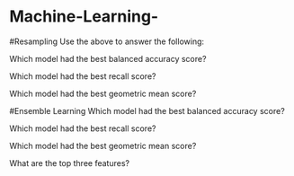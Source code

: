 # Machine-Learning-

#Resampling 
Use the above to answer the following:

Which model had the best balanced accuracy score?

Which model had the best recall score?

Which model had the best geometric mean score?


#Ensemble Learning
Which model had the best balanced accuracy score?

Which model had the best recall score?

Which model had the best geometric mean score?

What are the top three features?
